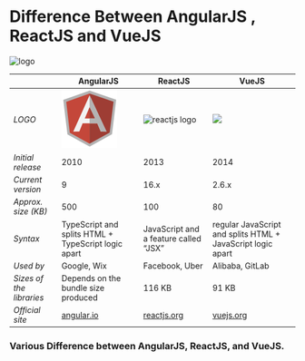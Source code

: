 # Difference Between AngularJS , ReactJS and VueJS 

![logo](https://cdn-media-1.freecodecamp.org/images/1*PNlbgb05IwSxOhAz0aA2rg.png)

|  | AngularJS | ReactJS | VueJS
| ----------- | ----------- | ----------- | -----------
| *LOGO* | ![angularjs logo](https://raw.githubusercontent.com/angular/angular.js/master/images/logo/AngularJS-Shield.exports/AngularJS-Shield-small.png) | ![reactjs logo](https://raw.githubusercontent.com/facebook/create-react-app/master/docusaurus/website/static/img/favicon/favicon.ico) | <img src="https://vuejs.org/images/logo.png" width="100">  |
| *Initial release* | 2010 | 2013 | 2014 |
| *Current version* | 9 | 16.x | 2.6.x |
| *Approx. size (KB)* | 500 | 100 | 80 |
| *Syntax* | TypeScript and splits HTML + TypeScript logic apart | JavaScript and a feature called “JSX” | regular JavaScript and splits HTML + JavaScript logic apart |
| *Used by* | Google, Wix | Facebook, Uber | Alibaba, GitLab |
| *Sizes of the libraries* | Depends on the bundle size produced | 116 KB | 91 KB |
| *Official site* | 	[angular.io](https://angular.io/) | [reactjs.org](https://reactjs.org/) | [vuejs.org](https://vuejs.org/) |

### Various Difference between AngularJS, ReactJS, and VueJS.
